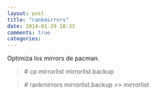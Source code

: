 ```yaml
---
layout: post
title: "rankmirrors"
date: 2014-01-29 18:33
comments: true
categories: 
---
```

Optimiza los mirrors de pacman.

>\# cp mirrorlist mirrorlist.backup

>\# rankmirrors mirrorlist.backup >> mirrorlist

